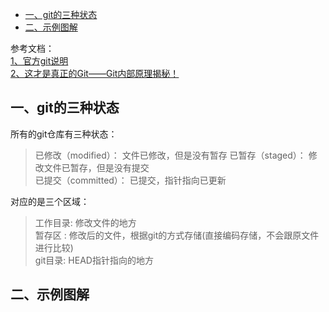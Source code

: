 
<!-- TOC -->

- [一、git的三种状态](#%E4%B8%80git%E7%9A%84%E4%B8%89%E7%A7%8D%E7%8A%B6%E6%80%81)
- [二、示例图解](#%E4%BA%8C%E7%A4%BA%E4%BE%8B%E5%9B%BE%E8%A7%A3)

<!-- /TOC -->

参考文档：  
[1、官方git说明](https://git-scm.com/book/zh/v2/%E8%B5%B7%E6%AD%A5-Git-%E6%98%AF%E4%BB%80%E4%B9%88%EF%BC%9F)    
[2、这才是真正的Git——Git内部原理揭秘！](https://zhuanlan.zhihu.com/p/96631135)

## 一、git的三种状态

所有的git仓库有三种状态：

> 已修改（modified）： 文件已修改，但是没有暂存 
> 已暂存（staged）： 修改文件已暂存，但是没有提交   
> 已提交（committed）： 已提交，指针指向已更新

对应的是三个区域：

> 工作目录: 修改文件的地方  
> 暂存区 : 修改后的文件，根据git的方式存储(直接编码存储，不会跟原文件进行比较)  
> git目录: HEAD指针指向的地方



## 二、示例图解






